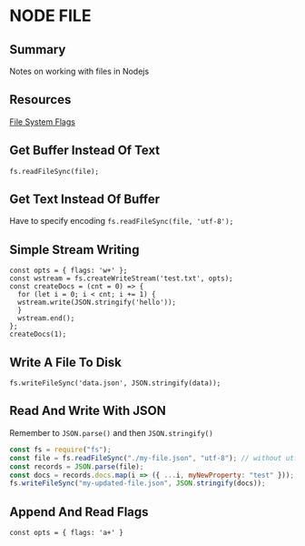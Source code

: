 # NODE FILE

## Summary

Notes on working with files in Nodejs

## Resources

[File System Flags](https://nodejs.org/api/fs.html#fs_file_system_flags)

## Get Buffer Instead Of Text

`fs.readFileSync(file);`

## Get Text Instead Of Buffer

Have to specify encoding
`fs.readFileSync(file, 'utf-8');`

## Simple Stream Writing

```
const opts = { flags: 'w+' };
const wstream = fs.createWriteStream('test.txt', opts);
const createDocs = (cnt = 0) => {
  for (let i = 0; i < cnt; i += 1) {
  wstream.write(JSON.stringify('hello'));
  }
  wstream.end();
};
createDocs(1);
```

## Write A File To Disk

`fs.writeFileSync('data.json', JSON.stringify(data));`

## Read And Write With JSON

Remember to `JSON.parse()` and then `JSON.stringify()`

```javascript
const fs = require("fs");
const file = fs.readFileSync("./my-file.json", "utf-8"); // without utf-8 you get a buffer
const records = JSON.parse(file);
const docs = records.docs.map(i => ({ ...i, myNewProperty: "test" }));
fs.writeFileSync("my-updated-file.json", JSON.stringify(docs));
```

## Append And Read Flags

`const opts = { flags: 'a+' }`
